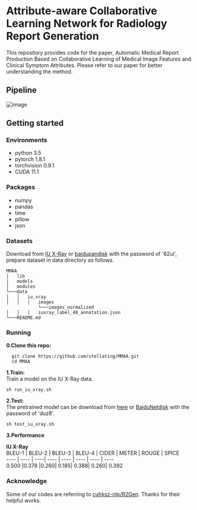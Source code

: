 # Attribute-aware Collaborative Learning Network for Radiology Report Generation
This repository provides code for the paper, Automatic Medical Report Production Based on Collaborative Learning of Medical Image Features and Clinical Symptom Attributes. Please refer to our paper for better understanding the method.
## Pipeline
![image](https://github.com/stellating/MMAA/blob/main/img/fig2.jpg)
## Getting started
### Environments
* python 3.5
* pytorch 1.8.1
* torchvision 0.9.1
* CUDA 11.1
### Packages
* numpy
* pandas
* time
* pillow
* json
### Datasets
Download from [IU X-Ray](https://drive.google.com/drive/folders/186KDV48o-jtK09b4yzNHbfo-kQDUyEsw?usp=sharing) or [baidupandisk](https://pan.baidu.com/s/1fdpo12x0YgcXJ62a1K3-Gg) with the password of '62ui', prepare dataset in data directory as follows.
```
MMAA
│   lib
|   models
│   modules
└───data
│   │   iu_xray
│   │   │   images
            └───images_normalized
│   │   │   iuxray_label_40_annotation.json
└───README.md
```
### Running
__0.Clone this repo:__  
```
  git clone https://github.com/stellating/MMAA.git
  cd MMAA
```
__1.Train:__  
Train a model on the IU X-Ray data.
```
sh run_iu_xray.sh 
``` 
__2.Test:__  
The pretrained model can be download from [here]() or [BaiduNetdisk](https://pan.baidu.com/s/1BWE3V2WPjB8ffu9j8ri2_Q) with the password of 'duz8'.
```
sh test_iu_xray.sh
```
__3.Performance__  

**IU X-Ray**  
BLEU-1 | BLEU-2 | BLEU-3 | BLEU-4 | CIDER | METER | ROUGE | SPICE  
---- | ---- | ----| ---- | ---- | ---- | ---- | ----  
0.500 |0.378 |0.260| 0.185|  0.388| 0.260| 0.392

### Acknowledge  
Some of our codes are referring to [cuhksz-nlp/R2Gen](https://github.com/cuhksz-nlp/R2Gen). Thanks for their helpful works.
